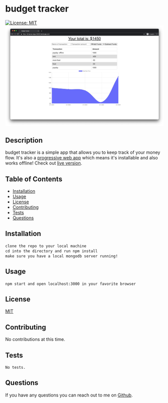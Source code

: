 # budget tracker
[![License: MIT](https://img.shields.io/badge/License-MIT-yellow.svg)](https://opensource.org/licenses/MIT)
![Preview of app.](./assets/screenshot.png)
## Description
budget tracker is a simple app that allows you to keep track of your money flow. It's also a [progressive web app](https://developer.mozilla.org/en-US/docs/Web/Progressive_web_apps) which means it's installable and also works offline! Check out [live version](https://immense-taiga-54635.herokuapp.com/).

## Table of Contents
* [Installation](#installation)
* [Usage](#usage)
* [License](#license)
* [Contributing](#contributing)
* [Tests](#tests)
* [Questions](#questions)

## Installation
```
clone the repo to your local machine
cd into the directory and run npm install
make sure you have a local mongodb server running!
```

## Usage
```
npm start and open localhost:3000 in your favorite browser
```

## License
[MIT](https://opensource.org/licenses/MIT)

## Contributing
No contributions at this time.

## Tests
```
No tests.
```

## Questions
If you have any questions you can reach out to me on [Github](https://github.com/brhue).
